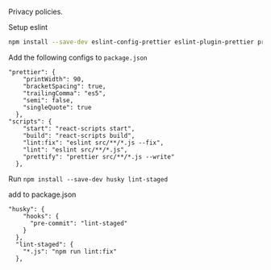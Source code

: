 Privacy policies.

Setup eslint 

```bash
npm install --save-dev eslint-config-prettier eslint-plugin-prettier prettier
```
Add the following configs to `package.json`

```
"prettier": {
    "printWidth": 90,
    "bracketSpacing": true,
    "trailingComma": "es5",
    "semi": false,
    "singleQuote": true
  },
"scripts": {
    "start": "react-scripts start",
    "build": "react-scripts build",
    "lint:fix": "eslint src/**/*.js --fix",
    "lint": "eslint src/**/*.js",
    "prettify": "prettier src/**/*.js --write"
  },
``` 

Run `npm install --save-dev husky lint-staged`

add to package.json

```
"husky": {
    "hooks": {
      "pre-commit": "lint-staged"
    }
  },
  "lint-staged": {
    "*.js": "npm run lint:fix"
  },
```
